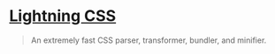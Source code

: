 # [Lightning CSS](https://lightningcss.dev/)

> An extremely fast CSS parser, transformer, bundler, and minifier.

